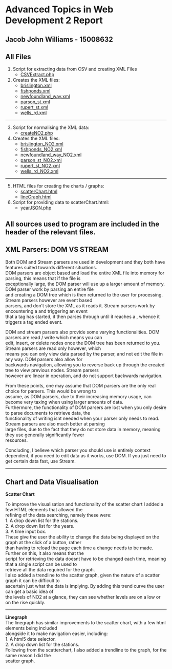 Advanced Topics in Web Development 2 Report
=======
## Jacob John Williams - 15008632

## All Files
1. Script for extracting data from CSV and creating XML Files  
    * [CSVExtract.php](https://github.com/SnoozyRests/atiwd2/blob/master/php/CSVExtract.php)  
2. Creates the XML files:  
    * [brislington.xml](https://github.com/SnoozyRests/atiwd2/blob/master/xml/original/brislington.xml)  
    * [fishponds.xml](https://github.com/SnoozyRests/atiwd2/blob/master/xml/original/fishponds.xml)  
    * [newfoundland_way.xml](https://github.com/SnoozyRests/atiwd2/blob/master/xml/original/newfoundland_way.xml)  
    * [parson_st.xml](https://github.com/SnoozyRests/atiwd2/blob/master/xml/original/parson_st.xml)  
    * [rupert_st.xml](https://github.com/SnoozyRests/atiwd2/blob/master/xml/original/rupert_st.xml)  
    * [wells_rd.xml](https://github.com/SnoozyRests/atiwd2/blob/master/xml/original/wells_rd.xml)
---  
3. Script for normalising the XML data:  
    * [createNO2.php](https://github.com/SnoozyRests/atiwd2/blob/master/php/createNO2.php) 
4. Creates the XML files:  
    * [brislington_NO2.xml](https://github.com/SnoozyRests/atiwd2/blob/master/xml/no2/brislington_NO2.xml)  
    * [fishponds_NO2.xml](https://github.com/SnoozyRests/atiwd2/blob/master/xml/no2/fishponds_NO2.xml)  
    * [newfoundland_way_NO2.xml](https://github.com/SnoozyRests/atiwd2/blob/master/xml/no2/newfoundland_way_NO2.xml)   
    * [parson_st_NO2.xml](https://github.com/SnoozyRests/atiwd2/blob/master/xml/no2/parson_st_NO2.xml)  
    * [rupert_st_NO2.xml](https://github.com/SnoozyRests/atiwd2/blob/master/xml/no2/rupert_st_NO2.xml)  
    * [wells_rd_NO2.xml](https://github.com/SnoozyRests/atiwd2/blob/master/xml/no2/wells_rd_NO2.xml)  
---
5. HTML files for creating the charts / graphs:  
    * [scatterChart.html](https://github.com/SnoozyRests/atiwd2/blob/master/charts/scatterChart.html)  
    * [lineGraph.html](https://github.com/SnoozyRests/atiwd2/blob/master/charts/lineGraph.html)  
6. Script for providing data to scatterChart.html:  
    * [yearJSON.php](https://github.com/SnoozyRests/atiwd2/blob/master/charts/yearJSON.php)   

All sources used to program are included in the header of the relevant files.
---  
## XML Parsers: DOM VS STREAM  
Both DOM and Stream parsers are used in development and they both have features suited towards different situations.  
DOM parsers are object based and load the entire XML file into memory for parsing, this means that if the file is  
exceptionally large, the DOM parser will use up a larger amount of memory. DOM parser work by parsing an entire file   
and creating a DOM tree which is then returned to the user for processing. Stream parsers however are event based  
parsers, and don't store the XML as it reads it. Stream parsers work by encountering a <tag> and triggering an event  
that a tag has started, it then parses through until it reaches a </tag>, whence it triggers a tag ended event.  

DOM and stream parsers also provide some varying functionalities. DOM parsers are read / write which means you can   
edit, insert, or delete nodes once the DOM tree has been returned to you. Stream parsers are read only however, which    
means you can only view data parsed by the parser, and not edit the file in any way. DOM parsers also allow for   
backwards navigation, allowing you to reverse back up through the created tree to view previous nodes. Stream parsers    
however are linear in operation, and do not support backwards navigation.

From these points, one may assume that DOM parsers are the only real choice for parsers. This would be wrong to   
assume, as DOM parsers, due to their increasing memory usage, can become very taxing when using larger amounts of data.    
Furthermore, the functionality of DOM parsers are lost when you only desire to parse documents to retrieve data, the   
functionality of writing isnt needed when your parser only needs to read. Stream parsers are also much better at parsing    
large files, due to the fact that they do not store data in memory, meaning they use generally significantly fewer   
resources.

Concluding, I believe which parser you should use is entirely context dependent, if you need to edit data as it works,
use DOM. If you just need to get certain data fast, use Stream.  

---
## Chart and Data Visualisation

**Scatter Chart**  

To improve the visualisation and functionality of the scatter chart I added a few HTML elements that allowed the  
refining of the data searching, namely these were:  
    1. A drop down list for the stations.  
    2. A drop down list for the years.  
    3. A time input box.  
These give the user the ability to change the data being displayed on the graph at the click of a button, rather  
than having to reload the page each time a change needs to be made. Further on this, it also means that the  
script for retrieving the data doesnt have to be changed each time, meaning that a single script can be used to  
retrieve all the data required for the graph.  
I also added a trendline to the scatter graph, given the nature of a scatter graph it can be difficult to  
ascertain just what the data is implying. By adding this trend curve the user can get a basic idea of  
the levels of NO2 at a glance, they can see whether levels are on a low or on the rise quickly.  

---  
**Linegraph**  
The linegraph has similar improvements to the scatter chart, with a few html elements being included  
alongside it to make navigation easier, including:  
    1. A html5 date selector.  
    2. A drop down list for the stations.    
Following from the scatterchart, I also added a trendline to the graph, for the same reason I did the  
scatter graph.
